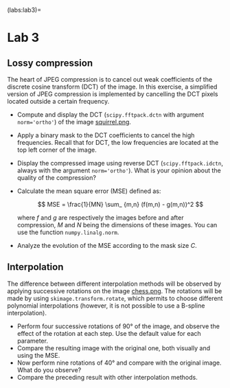 (labs:lab3)=
# Lab 3

## Lossy compression

The heart of JPEG compression is to cancel out weak coefficients of the discrete cosine transform (DCT) of the image.
In this exercise, a simplified version of JPEG compression is implemented
by cancelling the DCT pixels located outside a certain frequency.

* Compute and display the DCT (`scipy.fftpack.dctn` with argument `norm='ortho'`) of the image
  <a href="../_static/data/squirrel.png">squirrel.png</a>.

* Apply a binary mask to the DCT coefficients to cancel the high frequencies.
  Recall that for DCT, the low frequencies are located at the top left corner of the image.

* Display the compressed image using reverse DCT
  (`scipy.fftpack.idctn`, always with the argument `norm='ortho'`).
  What is your opinion about the quality of the compression?
  
* Calculate the mean square error (MSE) defined as:
  
  $$
  MSE = \frac{1}{MN} \sum_ {m,n} (f(m,n) - g(m,n))^2
  $$
  
  where $f$ and $g$ are respectively the images before and after compression, $M$ and $N$ being the dimensions of these images.
  You can use the function `numpy.linalg.norm`.

* Analyze the evolution of the MSE according to the mask size $C$.

## Interpolation

The difference between different interpolation methods will be observed by applying successive rotations on the image <a href="../_static/data/chess.png">chess.png</a>.
The rotations will be made by using `skimage.transform.rotate`, which permits to choose different polynomial interpolations
(however, it is not possible to use a B-spline interpolation).

* Perform four successive rotations of 90° of the image, and observe the effect of the rotation at each step.
  Use the default value for each parameter.
* Compare the resulting image with the original one, both visually and using the MSE.
* Now perform nine rotations of 40° and compare with the original image.
  What do you observe?
* Compare the preceding result with other interpolation methods.
